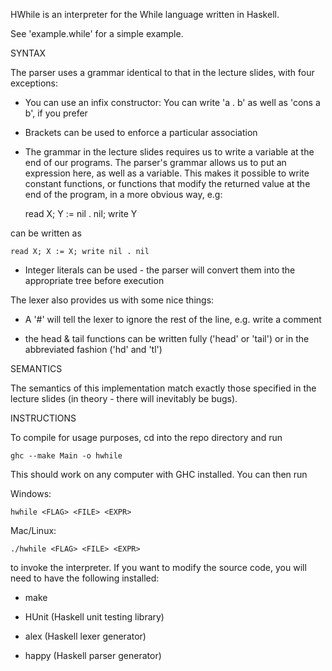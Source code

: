 HWhile is an interpreter for the While language written in Haskell.

See 'example.while' for a simple example.

SYNTAX

The parser uses a grammar identical to that in the lecture slides, with four
exceptions:

- You can use an infix constructor: You can write 'a . b' as well as 'cons a b',
if you prefer

- Brackets can be used to enforce a particular association

- The grammar in the lecture slides requires us to write a variable at the end
of our programs. The parser's grammar allows us to put an expression here, as
well as a variable. This makes it possible to write constant functions, or
functions that modify the returned value at the end of the program, in a more
obvious way, e.g:

    read X; Y := nil . nil; write Y

can be written as

    read X; X := X; write nil . nil

- Integer literals can be used - the parser will convert them into the
appropriate tree before execution

The lexer also provides us with some nice things:

- A '#' will tell the lexer to ignore the rest of the line, e.g. write a comment

- the head & tail functions can be written fully ('head' or 'tail') or in the
abbreviated fashion ('hd' and 'tl')

SEMANTICS

The semantics of this implementation match exactly those specified in the
lecture slides (in theory - there will inevitably be bugs).

INSTRUCTIONS

To compile for usage purposes, cd into the repo directory and run

    ghc --make Main -o hwhile

This should work on any computer with GHC installed. You can then run

Windows:

    hwhile <FLAG> <FILE> <EXPR>

Mac/Linux:

    ./hwhile <FLAG> <FILE> <EXPR>

to invoke the interpreter. If you want to modify the source code, you will need
to have the following installed:
    
- make

- HUnit (Haskell unit testing library)

- alex (Haskell lexer generator)

- happy (Haskell parser generator)
